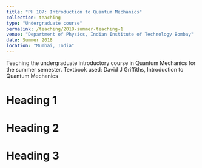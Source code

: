 ```yaml
---
title: "PH 107: Introduction to Quantum Mechanics"
collection: teaching
type: "Undergraduate course"
permalink: /teaching/2018-summer-teaching-1
venue: "Department of Physics, Indian Institute of Technology Bombay"
date: Summer 2018
location: "Mumbai, India"
---
```


Teaching the undergraduate introductory course in Quantum Mechanics for the summer semester. Textbook used: David J Griffiths, Introduction to Quantum Mechanics 

Heading 1
======

Heading 2
======

Heading 3
======
